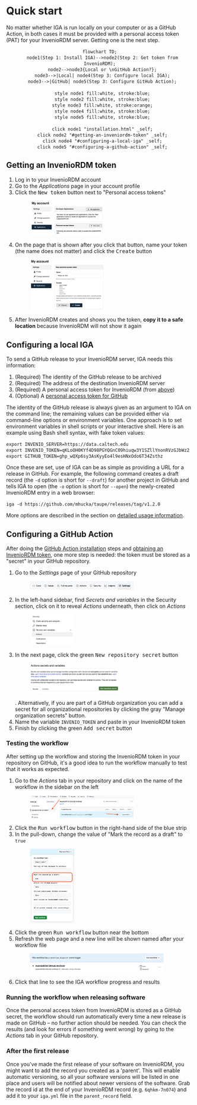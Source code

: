 # Quick start

No matter whether IGA is run locally on your computer or as a GitHub Action, in both cases it must be provided with a personal access token (PAT) for your InvenioRDM server. Getting one is the next step.

<div align="center">

```{mermaid}
flowchart TD;
  node1(Step 1: Install IGA)-->node2(Step 2: Get token from InvenioRDM);
  node2-->node3{Local or \nGitHub Action?};
  node3-->|Local| node4(Step 3: Configure local IGA);
  node3-->|GitHub| node5(Step 3: Configure GitHub Action);

  style node1 fill:white, stroke:blue;
  style node2 fill:white, stroke:blue;
  style node3 fill:white, stroke:orange;
  style node4 fill:white, stroke:blue;
  style node5 fill:white, stroke:blue;

  click node1 "installation.html" _self;
  click node2 "#getting-an-inveniordm-token" _self;
  click node4 "#configuring-a-local-iga" _self;
  click node5 "#configuring-a-github-action" _self;
```

</div>


## Getting an InvenioRDM token

1. Log in to your InvenioRDM account
2. Go to the _Applications_ page in your account profile
3. Click the <kbd>New token</kbd> button next to "Personal access tokens"<figure><img src="_static/media/get-invenio-pat.png" width="50%"></figure>
4. On the page that is shown after you click that button, name your token (the name does not matter) and click the <kbd>Create</kbd> button<figure><img src="_static/media/new-pat.png" width="50%"></figure>
5. After InvenioRDM creates and shows you the token, **copy it to a safe location** because InvenioRDM will not show it again

## Configuring a local IGA

To send a GitHub release to your InvenioRDM server, IGA needs this information:
1. (Required) The identity of the GitHub release to be archived
2. (Required) The address of the destination InvenioRDM server
3. (Required) A personal access token for InvenioRDM (from [above](#getting-an-inveniordm-token))
4. (Optional) A [personal access token for GitHub](https://docs.github.com/en/enterprise-server@3.4/authentication/keeping-your-account-and-data-secure/creating-a-personal-access-token)

The identity of the GitHub release is always given as an argument to IGA on the command line; the remaining values can be provided either via command-line options or environment variables. One approach is to set environment variables in shell scripts or your interactive shell. Here is an example using Bash shell syntax, with fake token values:
```shell
export INVENIO_SERVER=https://data.caltech.edu
export INVENIO_TOKEN=qKLoOH0KYf4D98PGYQGnC09hiuqw3Y1SZllYnonRVzGJbWz2
export GITHUB_TOKEN=ghp_wQXp6sy3AsKyyEo4l9esHNxOdo6T34Zsthz
```

Once these are set, use of IGA can be as simple as providing a URL for a release in GitHub. For example, the following command creates a draft record (the `-d` option is short for `--draft`) for another project in GitHub and tells IGA to open (the `-o` option is short for `--open`) the newly-created InvenioRDM entry in a web browser:
```shell
iga -d https://github.com/mhucka/taupe/releases/tag/v1.2.0
```

More options are described in the section on [detailed usage information](cli-usage.md).


## Configuring a GitHub Action

After doing the [GitHub Action installation](installation.md) steps and [obtaining an InvenioRDM token](#getting-an-inveniordm-token), one more step is needed: the token must be stored as a "secret" in your GitHub repository.

1. Go to the _Settings_ page of your GitHub repository <figure><img src="_static/media/github-tabs.png" width="70%"></figure>
2. In the left-hand sidebar, find _Secrets and variables_ in the Security section, click on it to reveal _Actions_ underneath, then click on _Actions_<figure><img src="_static/media/github-sidebar-secrets.png" width="30%"></figure>
3. In the next page, click the green <kbd>New repository secret</kbd> button<figure><img src="_static/media/github-secrets.png" width="60%"></figure>. Alternatively, if you are part of a GitHub organization you can add a secret for all organizational repositories by clicking the gray "Manage organization secrets" button.
4. Name the variable `INVENIO_TOKEN` and paste in your InvenioRDM token
5. Finish by clicking the green <kbd>Add secret</kbd> button

### Testing the workflow

After setting up the workflow and storing the InvenioRDM token in your repository on GitHub, it's a good idea to run the workflow manually to test that it works as expected.

1. Go to the _Actions_ tab in your repository and click on the name of the workflow in the sidebar on the left<figure><img src="_static/media/github-run-workflow.png" width="70%"></figure>
2. Click the <kbd>Run workflow</kbd> button in the right-hand side of the blue strip
3. In the pull-down, change the value of "Mark the record as a draft" to `true`<figure><img src="_static/media/github-workflow-options-circled.png" width="30%"></figure>
4. Click the green <kbd>Run workflow</kbd> button near the bottom
5. Refresh the web page and a new line will be shown named after your workflow file<figure><img src="_static/media/github-running-workflow.png" width="90%"></figure>
6. Click that line to see the IGA workflow progress and results


### Running the workflow when releasing software

Once the personal access token from InvenioRDM is stored as a GitHub secret, the workflow should run automatically every time a new release is made on GitHub &ndash; no further action should be needed. You can check the results (and look for errors if something went wrong) by going to the _Actions_ tab in your GitHub repository.

### After the first release

Once you've made the first release of your software on InvenioRDM, you might want to add the record you created as a 'parent'. This will enable automatic versioning, so all your software versions will be listed in one place and users will be notified about newer versions of the software. Grab the record id at the end of your InvenioRDM record (e.g. `6qhkm-7n074`) and add it to your `iga.yml` file in the `parent_record` field.

